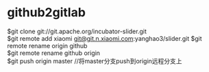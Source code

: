 # github2gitlab
$git clone git://git.apache.org/incubator-slider.git  
$git remote add xiaomi git@git.n.xiaomi.com:yanghao3/slider.git 
$git remote rename origin github  
$git remote rename github origin  
$git push origin master //将master分支push到origin远程分支上  

